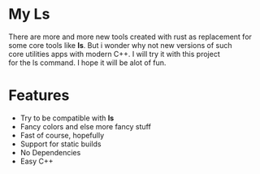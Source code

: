 
# My Ls
There are more and more new tools created with rust as replacement for  
some core tools like **ls**. But i wonder why not new versions of such  
core utilities apps with modern C++. I will try it with this project  
for the ls command. I hope it will be alot of fun.

# Features 
- Try to be compatible with **ls** 
- Fancy colors and else more fancy stuff
- Fast of course, hopefully
- Support for static builds
- No Dependencies
- Easy C++

